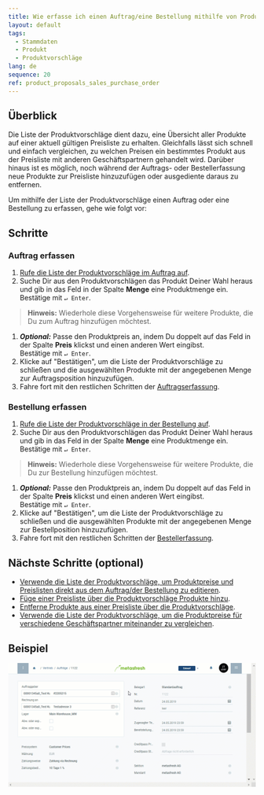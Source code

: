 ```yaml
---
title: Wie erfasse ich einen Auftrag/eine Bestellung mithilfe von Produktvorschlägen?
layout: default
tags:
  - Stammdaten
  - Produkt
  - Produktvorschläge
lang: de
sequence: 20
ref: product_proposals_sales_purchase_order
---
```


## Überblick
Die Liste der Produktvorschläge dient dazu, eine Übersicht aller Produkte auf einer aktuell gültigen Preisliste zu erhalten. Gleichfalls lässt sich schnell und einfach vergleichen, zu welchen Preisen ein bestimmtes Produkt aus der Preisliste mit anderen Geschäftspartnern gehandelt wird. Darüber hinaus ist es möglich, noch während der Auftrags- oder Bestellerfassung neue Produkte zur Preisliste hinzuzufügen oder ausgediente daraus zu entfernen.

Um mithilfe der Liste der Produktvorschläge einen Auftrag oder eine Bestellung zu erfassen, gehe wie folgt vor:

## Schritte

### Auftrag erfassen
1. [Rufe die Liste der Produktvorschläge im Auftrag auf](Produktvorschlaege_aufrufen).
1. Suche Dir aus den Produktvorschlägen das Produkt Deiner Wahl heraus und gib in das Feld in der Spalte **Menge** eine Produktmenge ein.<br> Bestätige mit `↵ Enter`.
 >**Hinweis:** Wiederhole diese Vorgehensweise für weitere Produkte, die Du zum Auftrag hinzufügen möchtest.

1. ***Optional:*** Passe den Produktpreis an, indem Du doppelt auf das Feld in der Spalte **Preis** klickst und einen anderen Wert eingibst.<br> Bestätige mit `↵ Enter`.
1. Klicke auf "Bestätigen", um die Liste der Produktvorschläge zu schließen und die ausgewählten Produkte mit der angegebenen Menge zur Auftragsposition hinzuzufügen.
1. Fahre fort mit den restlichen Schritten der [Auftragserfassung](Auftrag_erfassen).

### Bestellung erfassen
1. [Rufe die Liste der Produktvorschläge in der Bestellung auf](Produktvorschlaege_aufrufen).
1. Suche Dir aus den Produktvorschlägen das Produkt Deiner Wahl heraus und gib in das Feld in der Spalte **Menge** eine Produktmenge ein.<br> Bestätige mit `↵ Enter`.
 >**Hinweis:** Wiederhole diese Vorgehensweise für weitere Produkte, die Du zur Bestellung hinzufügen möchtest.

1. ***Optional:*** Passe den Produktpreis an, indem Du doppelt auf das Feld in der Spalte **Preis** klickst und einen anderen Wert eingibst.<br> Bestätige mit `↵ Enter`.
1. Klicke auf "Bestätigen", um die Liste der Produktvorschläge zu schließen und die ausgewählten Produkte mit der angegebenen Menge zur Bestellposition hinzuzufügen.
1. Fahre fort mit den restlichen Schritten der [Bestellerfassung](Bestellung_erfassen).

## Nächste Schritte (optional)
- [Verwende die Liste der Produktvorschläge, um Produktpreise und Preislisten direkt aus dem Auftrag/der Bestellung zu editieren](Produktvorschlaege_Preise_editieren).
- [Füge einer Preisliste über die Produktvorschläge Produkte hinzu](Produktvorschlaege_Produkte_hinzufuegen).
- [Entferne Produkte aus einer Preisliste über die Produktvorschläge](Produktvorschlaege_Produkte_entfernen).
- [Verwende die Liste der Produktvorschläge, um die Produktpreise für verschiedene Geschäftspartner miteinander zu vergleichen](Produktvorschlaege_Preisvergleich).

## Beispiel
![](assets/Produktvorschlaege_Auftrag_Bestellung.gif)
